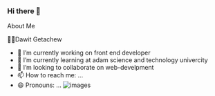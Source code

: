### Hi there 👋

About Me

👨‍💻Dawit Getachew

- 🔭 I’m currently working on front end developer
- 🌱 I’m currently learning at adam science and technology univercity
- 👯 I’m looking to collaborate on web-develpment
- 📫 How to reach me: ...
- 😄 Pronouns: ...
![images](https://github.com/dave-get/dave-get/assets/123627794/f5472abb-a6e3-49d8-99c4-2423dcb07211)

